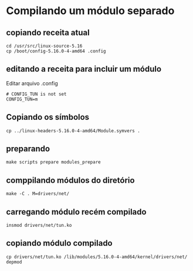 # Compilando um módulo separado

## copiando receita atual
```
cd /usr/src/linux-source-5.16
cp /boot/config-5.16.0-4-amd64 .config
```
## editando a receita para incluir um módulo
Editar arquivo .config

```
# CONFIG_TUN is not set
CONFIG_TUN=m
```

## Copiando os símbolos
```
cp ../linux-headers-5.16.0-4-amd64/Module.symvers .
```

## preparando
```
make scripts prepare modules_prepare
```

## comppilando módulos do diretório
```
make -C . M=drivers/net/
```
## carregando módulo recém compilado

```
insmod drivers/net/tun.ko
```
## copiando módulo compilado
```
cp drivers/net/tun.ko /lib/modules/5.16.0-4-amd64/kernel/drivers/net/
depmod
```

